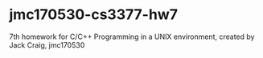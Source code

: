 # jmc170530-cs3377-hw7
7th homework for C/C++ Programming in a UNIX environment, created by Jack Craig, jmc170530
